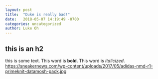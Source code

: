 ```yaml
---
layout: post
title:  "Duke is really bad!"
date:   2018-05-07 14:19:49 -0700
categories: uncategorized
author: Luke Oh
---
```


## this is an h2

this is some text. This word is **bold**. This word is *italicized*.
https://sneakernews.com/wp-content/uploads/2017/05/adidas-nmd-r1-primeknit-datamosh-pack.jpg
